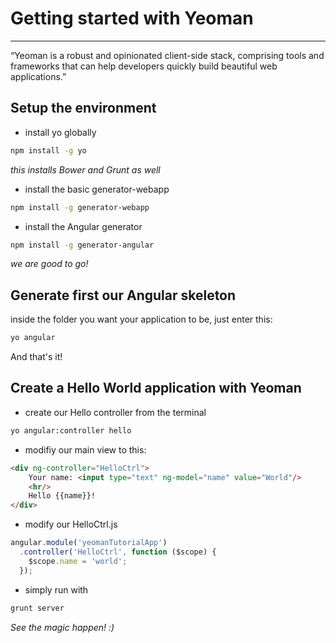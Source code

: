 Getting started with Yeoman
=========
---
“Yeoman is a robust and opinionated client-side stack, comprising tools and frameworks that can help developers quickly build beautiful web applications.”

Setup the environment
----
* install yo globally
```sh
npm install -g yo
```
_this installs Bower and Grunt as well_

* install the basic generator-webapp
```sh
npm install -g generator-webapp
```

* install the Angular generator
```sh
npm install -g generator-angular
```

_we are good to go!_

Generate first our Angular skeleton
---
inside the folder you want your application to be, just enter this:
```sh
yo angular
```
And that's it!

Create a Hello World application with Yeoman
---

* create our Hello controller from the terminal
```sh
yo angular:controller hello
```
* modifiy our main view to this:
```html
<div ng-controller="HelloCtrl"> 
    Your name: <input type="text" ng-model="name" value="World"/> 
    <hr/> 
    Hello {{name}}! 
</div>
```
* modify our HelloCtrl.js
```js
angular.module('yeomanTutorialApp')
  .controller('HelloCtrl', function ($scope) {
    $scope.name = 'world';
  });
```

* simply run with
```sh
grunt server
```

_See the magic happen! :)_
    